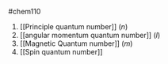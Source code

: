#chem110 
1. [[Principle quantum number]] ($n$)
2. [[angular momentum quantum number]] ($l$)
3. [[Magnetic Quantum number]] ($m$)
4. [[Spin quantum number]]